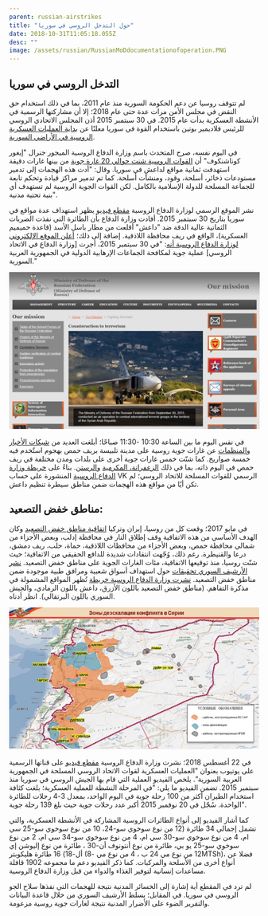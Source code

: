 ```yaml
---
parent: russian-airstrikes
title: "حول التدخل الروسي في سوريا"
date: 2018-10-31T11:05:18.055Z
desc: ""
image: /assets/russian/RussianMoDdocumentationofoperation.PNG
---
```



## التدخل الروسي في سوريا

لم تتوقف روسيا عن دعم الحكومة السورية منذ عام 2011، بما في ذلك استخدام حق النقض في مجلس الأمن مرات عدة حتى عام 2018؛ إلا أن مشاركتها الرسمية في الأنشطة العسكرية بدأت عام 2015. في 30 سبتمبر 2015 أذن المجلس الاتحادي الروسي للرئيس فلاديمير بوتين باستخدام القوة في سوريا معلنًا عن [بداية العمليات العسكرية الروسية في الأراضي السورية](https://www.youtube.com/watch؟v=qblmOvkV9KM).

في اليوم نفسه، صرح المتحدث باسم وزارة الدفاع الروسية الميجور جنرال "إيغور كوناشنكوف" أن [القوات الروسية شنت حوالي 20 غارة جوية](https://www.youtube.com/watch؟v=qblmOvkV9KM) من بينها غارات دقيقة استهدفت ثمانية مواقع لداعش في سوريا. وقال: "أدت هذه الهجمات إلى تدمير مستودعات ذخائر، أسلحة، وقود، ومنشآت أسلحة. كما تم تدمير مراكز قيادة وتحكم تابعة للجماعة المسلحة للدولة الإسلامية بالكامل. لكن القوات الجوية الروسية لم تستهدف أي بنية تحتية مدنية".

نشر الموقع الرسمي لوزارة الدفاع الروسية [مقطع فيديو](http://eng.mil.ru/en/news_page/country/more.htm؟id=12059172@egNews) يظهر استهداف عدة مواقع في سوريا بتاريخ 30 سبتمبر 2015. أفادت وزارة الدفاع بأن الطائرة التي نفذت الضربات الثمانية عالية الدقة ضد "داعش" أقلعت من مطار باسل الأسد (قاعدة حميميم العسكرية)، الواقع في ريف محافظة اللاذقية. إضافة إلى ذلك؛ [أعلن الموقع الإلكتروني لوزارة الدفاع الروسية أنه](https://structure.mil.ru/mission/fight_against_terrorism.htm): "في 30 سبتمبر 2015، أجرت [وزارة الدفاع في الاتحاد الروسي] عملية جوية لمكافحة الجماعات الإرهابية الدولية في الجمهورية العربية السورية."

![Russian Ministry of Defence announcing air operation in Syria](/assets/russian/ru-mod-website.png)

في نفس اليوم ما بين الساعة 10:30 -11:30 صباحًا؛ أبلغت العديد من [شبكات الأخبار](https://www.youtube.com/watch؟v=KqEtOd5Mypg) و[المنظمات](http://www.vdc-sy.info/pdf/reports/1444252328-Arabic.pdf) عن غارات جوية روسية على مدينة تلبيسة بريف حمص بهجوم استٌخدم فيه خمسة صواريخ.  كما شنّت خمس غارات جوية أخرى على بلدات ومدن مختلفة في ريف حمص في اليوم ذاته، بما في ذلك  [الزعفرانة، المكرمية](https://vdc-sy.net/report-on-russian-attacks-ar/) و[الرستن](https://www.youtube.com/watch؟v=lIX_NE2R5ms). بناءً على [خريطة وزارة الدفاع الروسية](https://vk.com/wall-3457550_23655) المنشورة على حساب VK الرسمي للقوات المسلحة للاتحاد الروسي؛ لم تكن أيًا من مواقع هذه الهجمات ضمن مناطق سيطرة تنظيم داعش.


## مناطق خفض التصعيد:

في مايو 2017؛ وقعت كل من روسيا، إيران وتركيا [اتفاقية مناطق خفض التصعيد](https://www.youtube.com/watch?v=5cF-gIL8yzk) وكان الهدف الأساسي من هذه الاتفاقية وقف إطلاق النار في محافظة إدلب، وبعض الأجزاء من شمالي محافظة حمص، وبعض الأجزاء من محافظات اللاذقية، حماة، حلب، ريف دمشق، درعا والقنيطرة. رغم ذلك، وُجّهت انتقادات شديدة للدافع الحقيقي من الاتفاقية؛ حيث شنّت روسيا، منذ توقيعها الاتفاقية، مئات الغارات الجوية على مناطق خفض التصعيد. [نشر الأرشيف السوري تحقيقات](https://syrianarchive.org/en/investigations) حول استهداف أسواق شعبية ومرافق طبية موجودة ضمن مناطق خفض التصعيد. [نشرت وزارة الدفاع الروسية خريطة](https://function.mil.ru/news_page/intrel/more.htm؟id=12121964٪40egNews) تُظهر المواقع المشمولة في مذكرة التفاهم. (مناطق خفض التصعيد باللون الأزرق، داعش باللون الرمادي، والجيش السوري باللون البرتقالي). انظر أدناه.

![De-escalation Zone Map](/assets/russian/ru_de-escalation_zone.png)


في 22 أغسطس 2018؛ نشرت وزارة الدفاع الروسية [مقطع فيديو](https://www.youtube.com/watch؟v=viCiwbJG5Pk) على قناتها الرسمية على يوتيوب بعنوان "العمليات العسكرية لقوات الاتحاد الروسي المسلحة في الجمهورية العربية السورية". يلخص الفيديو العملية التي قام بها الجيش الروسي في سوريا منذ سبتمبر 2015. تضمن الفيديو ما يلي: "في المرحلة النشطة للعملية العسكرية؛ بلغت كثافة استخدام الطيران أكثر من 100 رحلة جوية في اليوم الواحد، بمعدل 3-4 رحلات للطائرة الواحدة.  سُجّل في 20 نوفمبر 2015 أكبر عدد رحلات جوية حيث بلغ  139 رحلة جوية".

كما أشار الفيديو إلى أنواع الطائرات الروسية المشاركة في الأنشطة العسكرية، والتي تشمل إجمالي 34 طائرة (12 من نوع سوخوي سو-24، 10 من نوع سوخوي سو-25 سي ام، 4 من نوع سوخوي سو-30 سي ام،  4 من نوع سوخوي سو-34 سي ام، 2 من نوع سوخوي سو-25 يو بي، طائرة من نوع أنتونوف أن-30 ، طائرة من نوع إليوشن إي أل-18) 16 طائرة هليكوبتر (12 من نوع مي 24 ب ، 4 من نوع مي -8MTSh)، فضلا عن أنواع أخرى من الأسلحة والمركبات. كما ذكر الفيديو دعم ما مجموعه 1902 قافلة مساعدات إنسانية لتوفير الغذاء والدواء من قبل وزارة الدفاع الروسية.

لم ترد في المقطع أية إشارة إلى الخسائر المدنية نتيجة للهجمات التي نفذها سلاح الجو الروسي في سوريا. في المقابل؛ يسلط الأرشيف السوري من خلال قاعدة البيانات والتقرير الضوء على الأضرار المدنية نتيجة لغارات جوية روسية مزعومة.
